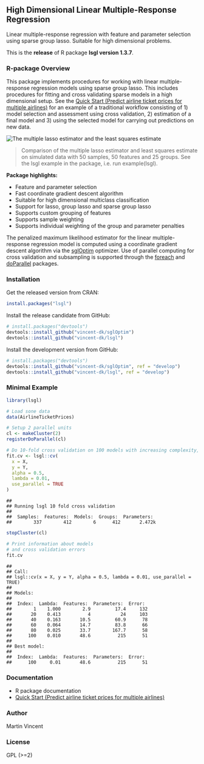 ## High Dimensional Linear Multiple-Response Regression

Linear multiple-response regression with feature and parameter selection
using sparse group lasso. Suitable for high dimensional problems.

This is the **release** of R package **lsgl version 1.3.7**.

### R-package Overview

This package implements procedures for working with linear
multiple-response regression models using sparse group lasso. This
includes procedures for fitting and cross validating sparse models in a
high dimensional setup. See the [Quick Start (Predict airline ticket
prices for multiple airlines)](quick-start.md) for an example of a
traditional workflow consisting of 1) model selection and assessment
using cross validation, 2) estimation of a final model and 3) using the
selected model for carrying out predictions on new data.

![The multiple lasso estimator and the least squares
estimate](https://raw.github.com/nielsrhansen/lsgl/master/fig1.png)

> Comparison of the multiple lasso estimator and least squares estimate
> on simulated data with 50 samples, 50 features and 25 groups. See the
> lsgl example in the package, i.e. run example(lsgl).

**Package highlights:**

  - Feature and parameter selection
  - Fast coordinate gradient descent algorithm
  - Suitable for high dimensional multiclass classification
  - Support for lasso, group lasso and sparse group lasso
  - Supports custom grouping of features
  - Supports sample weighting
  - Supports individual weighting of the group and parameter penalties

The penalized maximum likelihood estimator for the linear
multiple-response regression model is computed using a coordinate
gradient descent algorithm via the
[sglOptim](https://github.com/nielsrhansen/sglOptim) optimizer. Use of
parallel computing for cross validation and subsampling is supported
through the [foreach](https://cran.r-project.org/package=foreach) and
[doParallel](https://cran.r-project.org/package=doParallel) packages.

### Installation

Get the released version from CRAN:

``` r
install.packages("lsgl")
```

Install the release candidate from GitHub:

``` r
# install.packages("devtools")
devtools::install_github("vincent-dk/sglOptim")
devtools::install_github("vincent-dk/lsgl")
```

Install the development version from GitHub:

``` r
# install.packages("devtools")
devtools::install_github("vincent-dk/sglOptim", ref = "develop")
devtools::install_github("vincent-dk/lsgl", ref = "develop")
```

### Minimal Example

``` r
library(lsgl)

# Load sone data
data(AirlineTicketPrices)

# Setup 2 parallel units
cl <- makeCluster(2)
registerDoParallel(cl)

# Do 10-fold cross validation on 100 models with increasing complexity, using the 2 parallel units
fit.cv <- lsgl::cv(
  x = X,
  y = Y,
  alpha = 0.5,
  lambda = 0.01,
  use_parallel = TRUE
)
```

    ## 
    ## Running lsgl 10 fold cross validation 
    ## 
    ##  Samples:  Features:  Models:  Groups:  Parameters: 
    ##        337        412        6      412       2.472k

``` r
stopCluster(cl)

# Print information about models
# and cross validation errors
fit.cv
```

    ## 
    ## Call:
    ## lsgl::cv(x = X, y = Y, alpha = 0.5, lambda = 0.01, use_parallel = TRUE)
    ## 
    ## Models:
    ## 
    ##  Index:  Lambda:  Features:  Parameters:  Error: 
    ##        1    1.000        2.9         17.4     132
    ##       20    0.413          4           24     103
    ##       40    0.163       10.5         60.9      78
    ##       60    0.064       14.7         83.8      66
    ##       80    0.025       33.7        167.7      58
    ##      100    0.010       48.6          215      51
    ## 
    ## Best model:
    ## 
    ##  Index:  Lambda:  Features:  Parameters:  Error: 
    ##      100     0.01       48.6          215      51

### Documentation

  - R package documentation
  - [Quick Start (Predict airline ticket prices for multiple
    airlines)](quick-start.md)

### Author

Martin Vincent

### License

GPL (\>=2)
